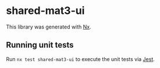# shared-mat3-ui

This library was generated with [Nx](https://nx.dev).

## Running unit tests

Run `nx test shared-mat3-ui` to execute the unit tests via [Jest](https://jestjs.io).
